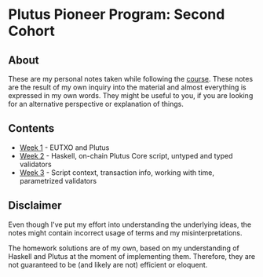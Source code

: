 # Plutus Pioneer Program: Second Cohort

## About

These are my personal notes taken while following the [course](https://testnets.cardano.org/en/plutus-pioneer-program/). These notes are the result of my own inquiry into the material and almost everything is expressed in my own words. They might be useful to you, if you are looking for an alternative perspective or explanation of things.

## Contents

* [Week 1](./Week1/Week1.md) - EUTXO and Plutus
* [Week 2](./Week2/Week2.md) - Haskell, on-chain Plutus Core script, untyped and typed validators
* [Week 3](./Week3/Week3.md) - Script context, transaction info, working with time, parametrized validators

## Disclaimer

Even though I've put my effort into understanding the underlying ideas, the notes might contain incorrect usage of terms and my misinterpretations.

The homework solutions are of my own, based on my understanding of Haskell and Plutus at the moment of implementing them. Therefore, they are not guaranteed to be (and likely are not) efficient or eloquent.
